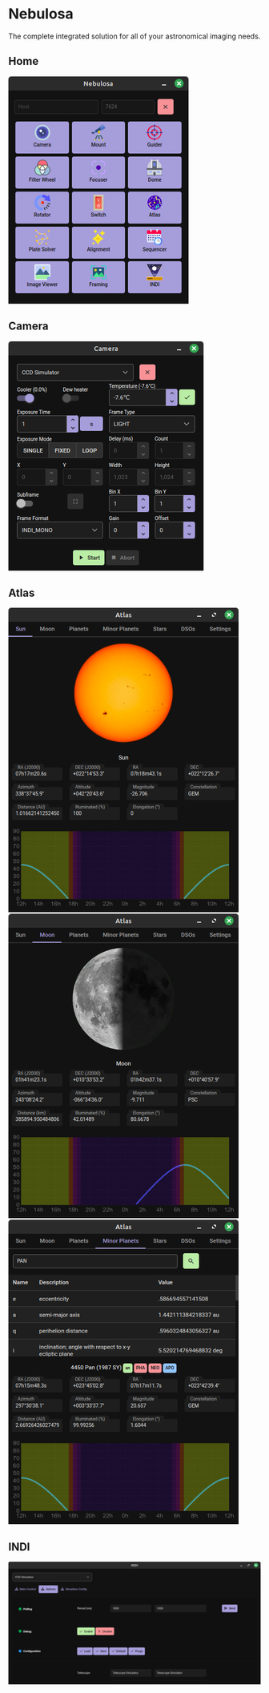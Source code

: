 # Nebulosa

The complete integrated solution for all of your astronomical imaging needs.

## Home

![](home.png)

## Camera

![](camera.png)

## Atlas

![](atlas.1.png)
![](atlas.2.png)
![](atlas.4.png)

## INDI

![](indi.png)

